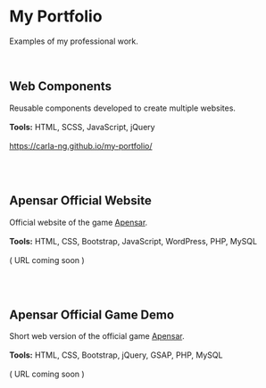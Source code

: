 # My Portfolio
Examples of my professional work.

<br/>

## Web Components
Reusable components developed to create multiple websites.
<br><br>
**Tools:** HTML, SCSS, JavaScript, jQuery
<br><br>
https://carla-ng.github.io/my-portfolio/

<br><br>

## Apensar Official Website
Official website of the game [Apensar](https://play.google.com/store/apps/details?id=com.icogroup.apensar&hl=es_US).
<br><br>
**Tools:** HTML, CSS, Bootstrap, JavaScript, WordPress, PHP, MySQL
<br><br>
( URL coming soon )

<br><br>

## Apensar Official Game Demo
Short web version of the official game [Apensar](https://play.google.com/store/apps/details?id=com.icogroup.apensar&hl=es_US).
<br><br>
**Tools:** HTML, CSS, Bootstrap, jQuery, GSAP, PHP, MySQL
<br><br>
( URL coming soon )
